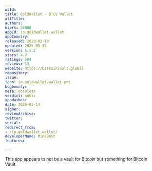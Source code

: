 ```yaml
---
wsId: 
title: GoldWallet - BTCV Wallet
altTitle: 
authors: 
users: 50000
appId: io.goldwallet.wallet
appCountry: 
released: 2020-02-18
updated: 2023-05-17
version: 6.5.2
stars: 4.2
ratings: 504
reviews: 13
website: https://bitcoinvault.global
repository: 
issue: 
icon: io.goldwallet.wallet.png
bugbounty: 
meta: obsolete
verdict: nobtc
appHashes: 
date: 2025-05-14
signer: 
reviewArchive: 
twitter: 
social: 
redirect_from:
- /io.goldwallet.wallet/
developerName: MineBest
features: 

---
```


This app appears to not be a vault for Bitcoin but something for Bitcoin Vault.
